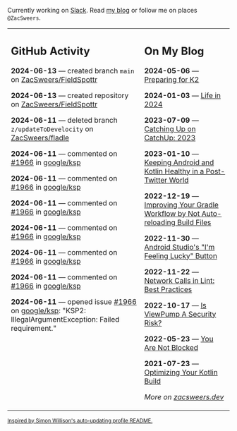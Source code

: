 Currently working on [Slack](https://slack.com/). Read [my blog](https://zacsweers.dev/) or follow me on places `@ZacSweers`.

<table><tr><td valign="top" width="60%">

## GitHub Activity
<!-- githubActivity starts -->
**2024-06-13** — created branch `main` on [ZacSweers/FieldSpottr](https://github.com/ZacSweers/FieldSpottr)

**2024-06-13** — created repository on [ZacSweers/FieldSpottr](https://github.com/ZacSweers/FieldSpottr)

**2024-06-11** — deleted branch `z/updateToDevelocity` on [ZacSweers/fladle](https://github.com/ZacSweers/fladle)

**2024-06-11** — commented on [#1966](https://github.com/google/ksp/issues/1966#issuecomment-2161978028) in [google/ksp](https://github.com/google/ksp)

**2024-06-11** — commented on [#1966](https://github.com/google/ksp/issues/1966#issuecomment-2161893200) in [google/ksp](https://github.com/google/ksp)

**2024-06-11** — commented on [#1966](https://github.com/google/ksp/issues/1966#issuecomment-2161890020) in [google/ksp](https://github.com/google/ksp)

**2024-06-11** — commented on [#1966](https://github.com/google/ksp/issues/1966#issuecomment-2161882354) in [google/ksp](https://github.com/google/ksp)

**2024-06-11** — commented on [#1966](https://github.com/google/ksp/issues/1966#issuecomment-2161881468) in [google/ksp](https://github.com/google/ksp)

**2024-06-11** — commented on [#1966](https://github.com/google/ksp/issues/1966#issuecomment-2161705974) in [google/ksp](https://github.com/google/ksp)

**2024-06-11** — opened issue [#1966](https://github.com/google/ksp/issues/1966) on [google/ksp](https://github.com/google/ksp): "KSP2: IllegalArgumentException: Failed requirement."
<!-- githubActivity ends -->
</td><td valign="top" width="40%">

## On My Blog
<!-- blog starts -->
**2024-05-06** — [Preparing for K2](https://www.zacsweers.dev/preparing-for-k2/)

**2024-01-03** — [Life in 2024](https://www.zacsweers.dev/life-in-2024/)

**2023-07-09** — [Catching Up on CatchUp: 2023](https://www.zacsweers.dev/catching-up-on-catchup-2023/)

**2023-01-10** — [Keeping Android and Kotlin Healthy in a Post-Twitter World](https://www.zacsweers.dev/keeping-android-healthy/)

**2022-12-19** — [Improving Your Gradle Workflow by Not Auto-reloading Build Files](https://www.zacsweers.dev/improving-your-workflow-by-not-auto-reloading-build-files/)

**2022-11-30** — [Android Studio's "I'm Feeling Lucky" Button](https://www.zacsweers.dev/android-studios-im-feeling-lucky-button/)

**2022-11-22** — [Network Calls in Lint: Best Practices](https://www.zacsweers.dev/network-calls-in-lint-best-practices/)

**2022-10-17** — [Is ViewPump A Security Risk?](https://www.zacsweers.dev/is-viewpump-a-security-risk/)

**2022-05-23** — [You Are Not Blocked](https://www.zacsweers.dev/you-are-not-blocked/)

**2021-07-23** — [Optimizing Your Kotlin Build](https://www.zacsweers.dev/optimizing-your-kotlin-build/)
<!-- blog ends -->
_More on [zacsweers.dev](https://zacsweers.dev/)_
</td></tr></table>

<sub><a href="https://simonwillison.net/2020/Jul/10/self-updating-profile-readme/">Inspired by Simon Willison's auto-updating profile README.</a></sub>